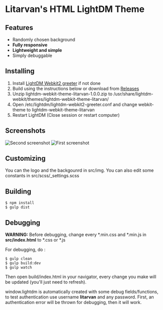 # Litarvan's HTML LightDM Theme

## Features

* Randomly chosen background
* **Fully responsive**
* **Lightweight and simple**
* Simply debuggable

## Installing

1. Install [LightDM Webkit2 greeter](https://github.com/antergos/lightdm-webkit2-greeter) if not done
2. Build using the instructions below or download from [Releases](https://github.com/Litarvan/lightdm-webkit-theme-litarvan/releases)
3. Unzip lightdm-webkit-theme-litarvan-1.0.0.zip to /usr/share/lightdm-webkit/themes/lightdm-webkit-theme-litarvan/
4. Open /etc/lightdm/lightdm-webkit2-greeter.conf and change webkit-theme to lightdm-webkit-theme-litarvan
5. Restart LightDM (Close session or restart computer)

## Screenshots

![Second screenshot](https://i.gyazo.com/7eb870c4d5e5a649b639298d9ad33250.png)
![First screenshot](https://i.gyazo.com/cf4fcf1947b986b9343a3984ba217190.png)

## Customizing

You can the logo and the backgounrd in src/img.
You can also edit some constants in src/scss/_settings.scss

## Building

```
$ npm install
$ gulp dist
```

## Debugging

**WARNING:** Before debugging, change every *.min.css and *.min.js in **src/index.html** to *.css or *.js

For debugging, do :

```
$ gulp clean
$ gulp build:dev
$ gulp watch
```

Then open build/index.html in your navigator, every change you make will be updated (you'll just need to refresh).

window.lightdm is automatically created with some debug fields/functions, to test authentication use username **litarvan** and any password. First, an authentication error will be thrown for debugging, then it will work.
